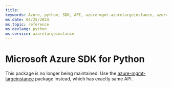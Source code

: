 ```yaml
---
title: 
keywords: Azure, python, SDK, API, azure-mgmt-azurelargeinstance, azurelargeinstance
ms.date: 04/25/2024
ms.topic: reference
ms.devlang: python
ms.service: azurelargeinstance
---
```

# Microsoft Azure SDK for Python

This package is no longer being maintained. Use the [azure-mgmt-largeinstance](https://pypi.org/project/azure-mgmt-largeinstance/) package instead, which has exactly same API.
